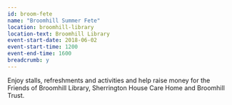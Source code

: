 ```yaml
---
id: broom-fete
name: "Broomhill Summer Fete"
location: broomhill-library
location-text: Broomhill Library
event-start-date: 2018-06-02
event-start-time: 1200
event-end-time: 1600
breadcrumb: y
---
```


Enjoy stalls, refreshments and activities and help raise money for the Friends of Broomhill Library, Sherrington House Care Home and Broomhill Trust.
